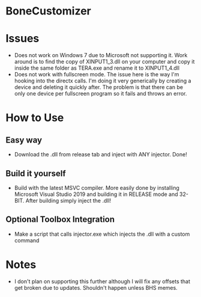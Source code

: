 # BoneCustomizer

# Issues
* Does not work on Windows 7 due to Microsoft not supporting it. Work around is to find the copy of XINPUT1_3.dll on your computer and copy it inside the same folder as TERA.exe and rename it to XINPUT1_4.dll
* Does not work with fullscreen mode. The issue here is the way I'm hooking into the directx calls. I'm doing it very generically by creating a device and deleting it quickly after. The problem is that there can be only one device per fullscreen program so it fails and throws an error. 

# How to Use

## Easy way
* Download the .dll from release tab and inject with ANY injector. Done!

## Build it yourself

* Build with the latest MSVC compiler. More easily done by installing Microsoft Visual Studio 2019 and building it in RELEASE mode and 32-BIT. After building simply inject the .dll!

## Optional Toolbox Integration
* Make a script that calls injector.exe which injects the .dll with a custom command

# Notes
* I don't plan on supporting this further although I will fix any offsets that get broken due to updates. Shouldn't happen unless BHS memes.
